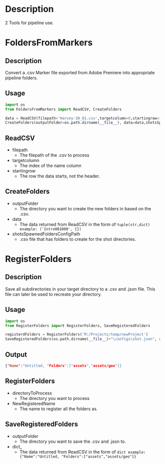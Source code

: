 # Description
2 Tools for pipeline use.

# FoldersFromMarkers

## Description
Convert a .csv Marker file exported from Adobe Premiere into appropriate pipeline folders.

## Usage
```python
import os
from FoldersFromMarkers import ReadCSV, CreateFolders

data = ReadCSV(filepath='Harvey-30_01.csv',targetcolumn=0,startingrow=1)
CreateFolders(outputFolder=os.path.dirname(__file__), data=data,shotsSpawnedFoldersConfigPath='configs/shot.csv')

```
## ReadCSV
- filepath
  - The filepath of the .csv to process
- targetcolumn
  - The index of the name column
- startingrow
  - The row the data starts, not the header.

## CreateFolders
- outputFolder
  - The directory you want to create the new folders in based on the .csv.
- data
  - The data returned from ReadCSV in the form of ```tuple(str,dict) example: ('Intro001000', {})```
- shotsSpawnedFoldersConfigPath
  - .csv file that has folders to create for the shot directories.

# RegisterFolders

## Description
Save all subdirectories in your target directory to a .csv and .json file. This file can later
be used to recreate your directory.

## Usage
```python
import os
from RegisterFolders import RegisterFolders, SaveRegisteredFolders

registerdFolders = RegisterFolders('M:/Projects/temp/newProject')
SaveRegisteredFolders(os.path.dirname(__file__)+"\configs\shot.json", registerdFolders)

```
## Output
```json
{"Name":"Untitled, "Folders":["assets","assets/geo"]}
```
## RegisterFolders
- directoryToProcess
  - The directory you want to process
- NewRegisteredName
  - The name to register all the folders as.
  
## SaveRegisteredFolders
- outputFolder
  - The directory you want to save the .csv and .json to.
- dict_
  - The data returned from ReadCSV in the form of ```dict example: {"Name":"Untitled, "Folders":["assets","assets/geo"]}```